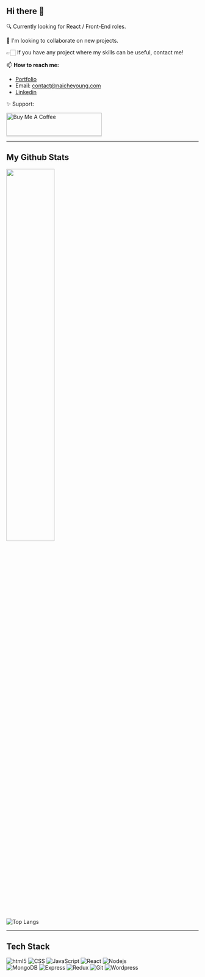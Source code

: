 ## Hi there 👋

🔍 Currently looking for React / Front-End roles.

👯 I'm looking to collaborate on new projects.

👉🏻 If you have any project where my skills can be useful, contact me!

📫 **How to reach me:**
- [Portfolio](https://naicheyoung.com)
- Email: <contact@naicheyoung.com>
- [Linkedin](https://www.linkedin.com/in/naicheyoung/)

✨ Support:

<a href="https://www.buymeacoffee.com/naiyoung" target="_blank"><img src="https://www.buymeacoffee.com/assets/img/custom_images/orange_img.png" alt="Buy Me A Coffee" style="height: 60px !important;width: 250px !important;box-shadow: 0px 3px 2px 0px rgba(190, 190, 190, 0.5) !important;-webkit-box-shadow: 0px 3px 2px 0px rgba(190, 190, 190, 0.5) !important;" ></a>

***

## My Github Stats

<img src="https://github-readme-streak-stats.herokuapp.com/?user=nai-young&theme=dark" width="50%" >

![Top Langs](https://github-readme-stats.vercel.app/api/top-langs/?username=nai-young&layout=compact)

***

## Tech Stack

<div>
 <img alt="html5" src="https://img.shields.io/badge/-HTML5-E34F26?style=flat-square&logo=html5&logoColor=white" />
 <img alt="CSS" src="https://img.shields.io/badge/CSS%20-%231572B6.svg?style=flat-square&logo=css3&logoColor=white" />
 <img alt="JavaScript" src="https://img.shields.io/badge/JavaScript%20-%23F7DF1E.svg?style=flat-square&logo=javascript&logoColor=black" />
 <img alt="React" src="https://img.shields.io/badge/-React-45b8d8?style=flat-square&logo=react&logoColor=white" />
 <img alt="Nodejs" src="https://img.shields.io/badge/-Nodejs-43853d?style=flat-square&logo=Node.js&logoColor=white" />
</div>

<div>
 <img alt="MongoDB" src="https://img.shields.io/badge/-MongoDB-grey?style=flat-square&logo=mongodb" />
 <img alt="Express" src="https://img.shields.io/badge/-Express-white?style=flat-square&logo=express&logoColor=black" />
 <img alt="Redux" src="https://img.shields.io/badge/-Redux-764ABC?style=flat-square&logo=redux&logoColor=white" />
 <img alt="Git" src="https://img.shields.io/badge/-Git-F05032?style=flat-square&logo=git&logoColor=white" />
  <img alt="Wordpress" src="https://img.shields.io/badge/-Wordpress-46a2f1?style=flat-square&logo=wordpress&logoColor=white" /> 
</div>

<!--
**nai-young/nai-young** is a ✨ _special_ ✨ repository because its `README.md` (this file) appears on your GitHub profile.

Here are some ideas to get you started:

- 🔭 I’m currently working on ...
- 🌱 I’m currently learning ...
- 👯 I’m looking to collaborate on ...
- 🤔 I’m looking for help with ...
- 💬 Ask me about ...
- 📫 How to reach me: ...
- 😄 Pronouns: ...
- ⚡ Fun fact: ...
-->
 
